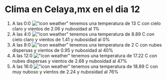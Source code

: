 # Clima en Celaya,mx en el dia 12

1. A las 0:0 !["icon weather"](http://openweathermap.org/img/w/01n.png) tenemos una temperatura de 13 C con cielo claro y  vientos de 2.06 y nubosidad al 1%
1. A las 4:0 !["icon weather"](http://openweathermap.org/img/w/01n.png) tenemos una temperatura de 8.89 C con cielo claro y  vientos de 1.41 y nubosidad al 0%
1. A las 8:0 !["icon weather"](http://openweathermap.org/img/w/03d.png) tenemos una temperatura de 2 C con nubes dispersas y  vientos de 0.95 y nubosidad al 40%
1. A las 12:0 !["icon weather"](http://openweathermap.org/img/w/03d.png) tenemos una temperatura de 17.22 C con nubes dispersas y  vientos de 2.68 y nubosidad al 47%
1. A las 16:0 !["icon weather"](http://openweathermap.org/img/w/04d.png) tenemos una temperatura de 18.89 C con muy nuboso y  vientos de 2.24 y nubosidad al 76%
